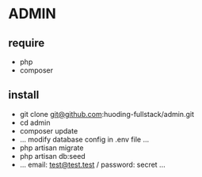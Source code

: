 # ADMIN

## require

- php
- composer

## install

- git clone git@github.com:huoding-fullstack/admin.git
- cd admin
- composer update
- ... modify database config in .env file ...
- php artisan migrate
- php artisan db:seed
- ... email: test@test.test / password: secret ...
